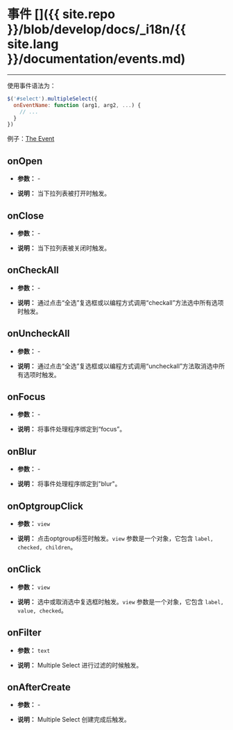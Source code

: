 # 事件 []({{ site.repo }}/blob/develop/docs/_i18n/{{ site.lang }}/documentation/events.md)

---

使用事件语法为：

```js
$('#select').multipleSelect({
  onEventName: function (arg1, arg2, ...) {
    // ...
  }
})
```

例子：[The Event](../examples/#events.html)

## onOpen

- **参数：**  -

- **说明：** 当下拉列表被打开时触发。

## onClose

- **参数：**  -

- **说明：** 当下拉列表被关闭时触发。

## onCheckAll

- **参数：**  -

- **说明：** 通过点击“全选”复选框或以编程方式调用“checkall”方法选中所有选项时触发。

## onUncheckAll

- **参数：**  -

- **说明：** 通过点击“全选”复选框或以编程方式调用“uncheckall”方法取消选中所有选项时触发。

## onFocus

- **参数：**  -

- **说明：** 将事件处理程序绑定到“focus”。

## onBlur

- **参数：**  -

- **说明：** 将事件处理程序绑定到"blur"。

## onOptgroupClick

- **参数：** `view`

- **说明：** 点击optgroup标签时触发。`view` 参数是一个对象，它包含 `label, checked, children`。

## onClick

- **参数：** `view`

- **说明：** 选中或取消选中复选框时触发。`view` 参数是一个对象，它包含 `label, value, checked`。

## onFilter

- **参数：** `text`

- **说明：** Multiple Select 进行过滤的时候触发。

## onAfterCreate

- **参数：**  -

- **说明：** Multiple Select 创建完成后触发。
